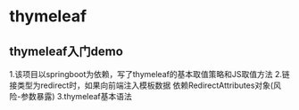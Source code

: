 # thymeleaf
## thymeleaf入门demo
1.该项目以springboot为依赖，写了thymeleaf的基本取值策略和JS取值方法
2.链接类型为redirect时，如果向前端注入模板数据 依赖RedirectAttributes对象(风险-参数暴露)
3.thymeleaf基本语法
